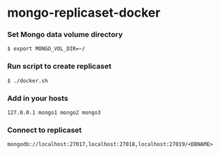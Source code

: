 # mongo-replicaset-docker

### Set Mongo data volume directory
```
$ export MONGO_VOL_DIR=~/
```

### Run script to create replicaset
```
$ ./docker.sh
```

### Add in your hosts
```
127.0.0.1 mongo1 mongo2 mongo3
```

### Connect to replicaset
```
mongodb://localhost:27017,localhost:27018,localhost:27019/<DBNAME>
```
